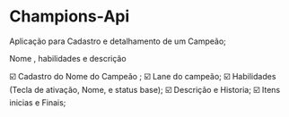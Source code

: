 # Champions-Api
Aplicação para Cadastro e detalhamento de um Campeão;

Nome , habilidades e descrição  

☑️ Cadastro do Nome do Campeão ;
☑️ Lane do campeão;
☑️ Habilidades (Tecla de ativação, Nome, e status base);
☑️ Descrição e Historia; 
☑️ Itens inicias e Finais; 

